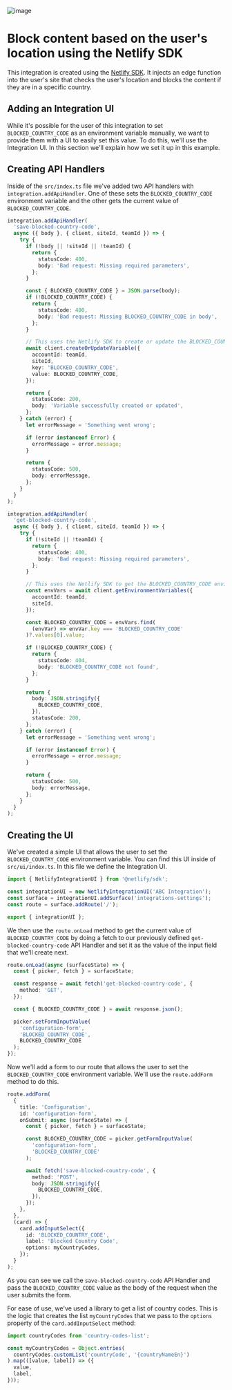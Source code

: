 ![image](https://github.com/netlify/block-content-with-sdk-ef-integration/assets/30577427/f0bd6f19-3054-44ac-9c56-9292f539739d)

# Block content based on the user's location using the Netlify SDK

This integration is created using the [Netlify SDK](https://sdk.netlify.com/get-started/introduction/). It injects an edge function into the user's site that checks the user's location and blocks the content if they are in a specific country.

## Adding an Integration UI

While it's possible for the user of this integration to set `BLOCKED_COUNTRY_CODE` as an environment variable manually, we want to provide them with a UI to easily set this value. To do this, we'll use the Integration UI. In this section we'll explain how we set it up in this example.

## Creating API Handlers

Inside of the `src/index.ts` file we've added two API handlers with `integration.addApiHandler`. One of these sets the `BLOCKED_COUNTRY_CODE` environment variable and the other gets the current value of `BLOCKED_COUNTRY_CODE`.

```ts
integration.addApiHandler(
  'save-blocked-country-code',
  async ({ body }, { client, siteId, teamId }) => {
    try {
      if (!body || !siteId || !teamId) {
        return {
          statusCode: 400,
          body: 'Bad request: Missing required parameters',
        };
      }

      const { BLOCKED_COUNTRY_CODE } = JSON.parse(body);
      if (!BLOCKED_COUNTRY_CODE) {
        return {
          statusCode: 400,
          body: 'Bad request: Missing BLOCKED_COUNTRY_CODE in body',
        };
      }

      // This uses the Netlify SDK to create or update the BLOCKED_COUNTRY_CODE environment variable
      await client.createOrUpdateVariable({
        accountId: teamId,
        siteId,
        key: 'BLOCKED_COUNTRY_CODE',
        value: BLOCKED_COUNTRY_CODE,
      });

      return {
        statusCode: 200,
        body: 'Variable successfully created or updated',
      };
    } catch (error) {
      let errorMessage = 'Something went wrong';

      if (error instanceof Error) {
        errorMessage = error.message;
      }

      return {
        statusCode: 500,
        body: errorMessage,
      };
    }
  }
);

integration.addApiHandler(
  'get-blocked-country-code',
  async ({ body }, { client, siteId, teamId }) => {
    try {
      if (!siteId || !teamId) {
        return {
          statusCode: 400,
          body: 'Bad request: Missing required parameters',
        };
      }

      // This uses the Netlify SDK to get the BLOCKED_COUNTRY_CODE environment variable
      const envVars = await client.getEnvironmentVariables({
        accountId: teamId,
        siteId,
      });

      const BLOCKED_COUNTRY_CODE = envVars.find(
        (envVar) => envVar.key === 'BLOCKED_COUNTRY_CODE'
      )?.values[0].value;

      if (!BLOCKED_COUNTRY_CODE) {
        return {
          statusCode: 404,
          body: 'BLOCKED_COUNTRY_CODE not found',
        };
      }

      return {
        body: JSON.stringify({
          BLOCKED_COUNTRY_CODE,
        }),
        statusCode: 200,
      };
    } catch (error) {
      let errorMessage = 'Something went wrong';

      if (error instanceof Error) {
        errorMessage = error.message;
      }

      return {
        statusCode: 500,
        body: errorMessage,
      };
    }
  }
);
```

## Creating the UI

We've created a simple UI that allows the user to set the `BLOCKED_COUNTRY_CODE` environment variable. You can find this UI inside of `src/ui/index.ts`. In this file we define the Integration UI.

```ts
import { NetlifyIntegrationUI } from '@netlify/sdk';

const integrationUI = new NetlifyIntegrationUI('ABC Integration');
const surface = integrationUI.addSurface('integrations-settings');
const route = surface.addRoute('/');

export { integrationUI };
```

We then use the `route.onLoad` method to get the current value of `BLOCKED_COUNTRY_CODE` by doing a fetch to our previously defined `get-blocked-country-code` API Handler and set it as the value of the input field that we'll create next.

```ts
route.onLoad(async (surfaceState) => {
  const { picker, fetch } = surfaceState;

  const response = await fetch('get-blocked-country-code', {
    method: 'GET',
  });

  const { BLOCKED_COUNTRY_CODE } = await response.json();

  picker.setFormInputValue(
    'configuration-form',
    'BLOCKED_COUNTRY_CODE',
    BLOCKED_COUNTRY_CODE
  );
});
```

Now we'll add a form to our route that allows the user to set the `BLOCKED_COUNTRY_CODE` environment variable. We'll use the `route.addForm` method to do this.

```ts
route.addForm(
  {
    title: 'Configuration',
    id: 'configuration-form',
    onSubmit: async (surfaceState) => {
      const { picker, fetch } = surfaceState;

      const BLOCKED_COUNTRY_CODE = picker.getFormInputValue(
        'configuration-form',
        'BLOCKED_COUNTRY_CODE'
      );

      await fetch('save-blocked-country-code', {
        method: 'POST',
        body: JSON.stringify({
          BLOCKED_COUNTRY_CODE,
        }),
      });
    },
  },
  (card) => {
    card.addInputSelect({
      id: 'BLOCKED_COUNTRY_CODE',
      label: 'Blocked Country Code',
      options: myCountryCodes,
    });
  }
);
```

As you can see we call the `save-blocked-country-code` API Handler and pass the `BLOCKED_COUNTRY_CODE` value as the body of the request when the user submits the form.

For ease of use, we've used a library to get a list of country codes. This is the logic that creates the list `myCountryCodes` that we pass to the `options` property of the `card.addInputSelect` method:

```ts
import countryCodes from 'country-codes-list';

const myCountryCodes = Object.entries(
  countryCodes.customList('countryCode', '{countryNameEn}')
).map(([value, label]) => ({
  value,
  label,
}));
```
